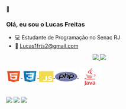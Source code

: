 👋

### Olá, eu sou o Lucas Freitas

- 💻  Estudante de Programação no Senac RJ
- 📩  Lucas1frts2@gmail.com

<div align="center">
  <a href="https://github.com/LucasFre1tas">
  <img  height="180em" src="https://github-readme-stats.vercel.app/api?username=LucasFre1tas&show_icons=true&theme=dark&include_all_commits=true&count_private=true"/>
  <img  height="180em" src="https://github-readme-stats.vercel.app/api/top-langs/?username=LucasFre1tas&layout=compact&langs_count=7&theme=dark"/>
</div>
  
  <div style="display: inline_block"><br>
  
  <img align="center" alt="Lucas-HTML" height="30" width="40" src="https://raw.githubusercontent.com/devicons/devicon/master/icons/html5/html5-original.svg">
  <img align="center" alt="Lucas-CSS" height="30" width="40" src="https://raw.githubusercontent.com/devicons/devicon/master/icons/css3/css3-original.svg">
  <img align="center" alt="Lucas-Js" height="30" width="40" src="https://raw.githubusercontent.com/devicons/devicon/master/icons/javascript/javascript-plain.svg">
  <img align="center" alt="Lucas-php" height="50" width="60" src="https://github.com/devicons/devicon/blob/master/icons/php/php-original.svg">
  <img align="center" alt="Lucas-java" height="50" width="60" src="https://github.com/devicons/devicon/blob/master/icons/java/java-plain-wordmark.svg">
  <!--<img align="center" alt="Lucas-Ts" height="30" width="40" src="https://raw.githubusercontent.com/devicons/devicon/master/icons/typescript/typescript-plain.svg">-->
  <!--<img align="center" alt="Lucas-React" height="30" width="40" src="https://raw.githubusercontent.com/devicons/devicon/master/icons/react/react-original.svg">-->
  <!--<img align="center" alt="Lucas-Python" height="30" width="40" src="https://raw.githubusercontent.com/devicons/devicon/master/icons/python/python-original.svg">-->
  </div>
  
  ##
  
   <a href="https://api.whatsapp.com/send?phone=5521985225042&text=No%20que%20posso%20ajudar%3F" target="_blank"><img src="https://img.shields.io/badge/WhatsApp-25D366?style=for-the-badge&logo=whatsapp&logoColor=white" target="_blank"></a>
  <a href="https://instagram.com/lucasfreitas7868" target="_blank"><img src="https://img.shields.io/badge/-Instagram-%23E4405F?style=for-the-badge&logo=instagram&logoColor=white" target="_blank"></a> 
  <a href="http://www.linkedin.com/in/lucas-freitas-850265209" target="_blank"><img src="https://img.shields.io/badge/-LinkedIn-%230077B5?style=for-the-badge&logo=linkedin&logoColor=white" target="_blank"></a>
